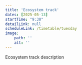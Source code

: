 ```yaml
---
title: 'Ecosystem track'
dates: [2025-05-13]
startTime: "9:30"
detailLink: null
scheduleLink: /timetable/tuesday
image:
    path: ''
    alt: ''
---
```


Ecosystem track description